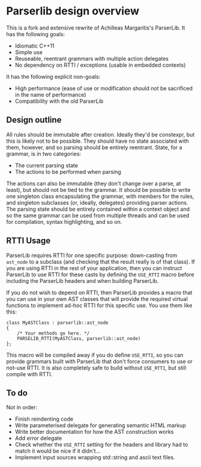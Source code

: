 Parserlib design overview
=========================

This is a fork and extensive rewrite of Achilleas Margaritis's ParserLib.  It
has the following goals:

- Idiomatic C++11
- Simple use
- Reuseable, reentrant grammars with multiple action delegates
- No dependency on RTTI / exceptions (usable in embedded contexts)

It has the following explicit non-goals:

- High performance (ease of use or modification should not be sacrificed in the
  name of performance)
- Compatibility with the old ParserLib

Design outline
--------------

All rules should be immutable after creation.  Ideally they'd be constexpr, but
this is likely not to be possible.  They should have no state associated with
them, however, and so parsing should be entirely reentrant.  State, for a
grammar, is in two categories:

- The current parsing state
- The actions to be performed when parsing

The actions can also be immutable (they don't change over a parse, at least),
but should not be tied to the grammar.  It should be possible to write one
singleton class encapsulating the grammar, with members for the rules, and
singleton subclasses (or, ideally, delegates) providing parser actions.  The
parsing state should be entirely contained within a context object and so the
same grammar can be used from multiple threads and can be used for compilation,
syntax highlighting, and so on.

RTTI Usage
----------

ParserLib requires RTTI for one specific purpose: down-casting from `ast_node`
to a subclass (and checking that the result really is of that class).  If you
are using RTTI in the rest of your application, then you can instruct ParserLib
to use RTTI for these casts by defining the `USE_RTTI` macro before including
the ParserLib headers and when building ParserLib.

If you do not wish to depend on RTTI, then ParserLib provides a macro that you
can use in your own AST classes that will provide the required virtual
functions to implement ad-hoc RTTI for this specific use.  You use them like
this:

	class MyASTClass : parserlib::ast_node
	{
		/* Your methods go here. */
		PARSELIB_RTTI(MyASTClass, parserlib::ast_node)
	};

This macro will be compiled away if you do define `USE_RTTI`, so you can
provide grammars built with ParserLib that don't force consumers to use or
not-use RTTI.  It is also completely safe to build without `USE_RTTI`, but
still compile with RTTI.

To do
-----

Not in order:

- Finish reindenting code
- Write parameterised delegate for generating semantic HTML markup
- Write better documentation for how the AST construction works
- Add error delegate
- Check whether the `USE_RTTI` setting for the headers and library had to match
  it would be nice if it didn't...
- Implement input sources wrapping std::string and ascii text files.
